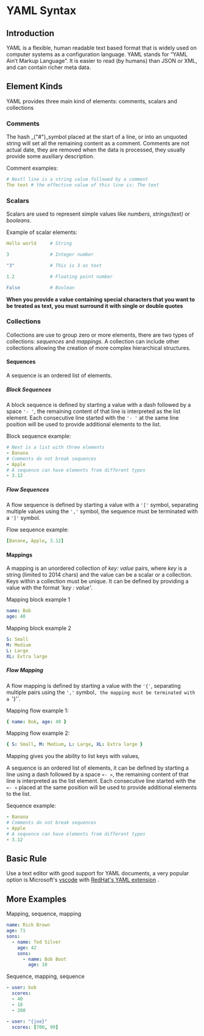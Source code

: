 # YAML Syntax

## Introduction
YAML is a flexible, human readable text based format that is widely used on computer systems as a configuration language. YAML stands for “YAML Ain’t Markup Language”. It is easier to read (by humans) than JSON or XML, and can contain richer meta data.


## Element Kinds
YAML provides three main kind of elements: comments, scalars and collections

### Comments
The hash _("#")_symbol placed at the start of a line, or into an unquoted string will set all the remaining content as a comment. Comments are not actual date, they are removed when the data is processed, they usually provide some auxiliary description.

Comment examples:
```yaml
# Nextl line is a string value followed by a comment
The text # the effective value of this line is: The text
``` 

### Scalars
Scalars are used to represent simple values like _numbers_, _strings(text)_ or _booleans_. 

Example of scalar elements:
```yaml
Hello world     # String
```
```yaml
3               # Integer number
```
```yaml
"3"             # This is 3 as text
```
```yaml
1.2             # Floating point number
```
```yaml
False           # Boolean
```

**When you provide a value containing special characters that you want to be treated as text, you must surround it with single or double quotes**

### Collections
Collections are use to group zero or more elements, there are two types of collections: _sequences_ and _mappings_. A collection can include other collections allowing the creation of more complex hierarchical structures.

#### Sequences
A sequence is an ordered list of elements.

##### Block Sequences
A block sequence is defined by starting a value with a dash followed by a space `'- '`, the remaining content of that line is interpreted as the list element. Each consecutive line started with the `'- '` at the same line position will be used to provide additional elements to the list.

Block sequence example:
```yaml
# Next is a list with three elements
- Banana
# Comments do not break sequences
- Apple
# A sequence can have elements from different types
- 3.12
```

##### Flow Sequences
A flow sequence is defined by starting a value with a `'['` symbol, separating multiple values using the `','` symbol, the sequence must be terminated with a `']'` symbol.

Flow sequence example:
```yaml
[Banane, Apple, 3.12]
```

#### Mappings
A mapping is an unordered collection of _key: value_ pairs, where _key_ is a string (limited to 2014 chars) and the value can be a scalar or a collection. Keys within a collection must be unique. It can be defined by providing a value with the format _'key : value'_.

Mapping block example 1
```yaml
name: Bob
age: 40
```
Mapping block example 2
```yaml
S: Small
M: Medium
L: Large
XL: Extra large
```

##### Flow Mapping
A flow mapping is defined by starting a value with the `'{'`, separating multiple pairs using the  `','` symbol`, the mapping must be terminated with a `'}'`.

Mapping flow example 1:
```yaml
{ name: Bob, age: 40 }
```
Mapping flow example 2:
```yaml
{ S: Small, M: Medium, L: Large, XL: Extra large }
```

Mapping gives you the ability to list keys with values, 

A sequence is an ordered list of elements, it can be defined by starting a line using a dash followed by a space `«- »`, the remaining content of that line is interpreted as the list element. Each consecutive line started with the `«- »` placed at the same position will be used to provide additional elements to the list.

Sequence example:
```yaml
- Banana
# Comments do not break sequences
- Apple
# A sequence can have elements from different types
- 3.12
```

## Basic Rule
Use a text editor with good support for YAML documents, a very popular option is Microsoft's [vscode] with [RedHat's YAML extension] .

[vscode]: https://code.visualstudio.com/
[RedHat's YAML extension]: https://marketplace.visualstudio.com/items?itemName=redhat.vscode-yaml


## More Examples

Mapping, sequence, mapping
```yaml
name: Rick Brown
age: 71
sons: 
  - name: Ted Silver
    age: 42
    sons:
      - name: Bob Boot
        age: 10
```
Sequence, mapping, sequence
```yaml
- user: bob
  scores:
  - 40
  - 18
  - 200

- user: "{joe}"
  scores: [700, 99]
```
